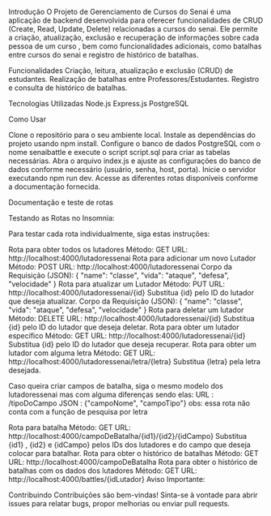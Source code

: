 Introdução
O Projeto de Gerenciamento de Cursos do Senai é uma aplicação de backend desenvolvida para oferecer funcionalidades de CRUD (Create, Read, Update, Delete) relacionadas a cursos do senai. Ele permite a criação, atualização, exclusão e recuperação de informações sobre cada pessoa de um curso , bem como funcionalidades adicionais, como batalhas entre cursos do senai e registro de histórico de batalhas.

Funcionalidades
Criação, leitura, atualização e exclusão (CRUD) de estudantes.
Realização de batalhas entre Professores/Estudantes.
Registro e consulta de histórico de batalhas.

Tecnologias Utilizadas
Node.js
Express.js
PostgreSQL

Como Usar

Clone o repositório para o seu ambiente local.
Instale as dependências do projeto usando npm install.
Configure o banco de dados PostgreSQL com o nome senaibattle e execute o script script.sql para criar as tabelas necessárias.
Abra o arquivo index.js e ajuste as configurações do banco de dados conforme necessário (usuário, senha, host, porta).
Inicie o servidor executando npm run dev.
Acesse as diferentes rotas disponíveis conforme a documentação fornecida.

Documentação e teste de rotas

Testando as Rotas no Insomnia:

Para testar cada rota individualmente, siga estas instruções:

Rota para obter todos os lutadores
Método: GET
URL: http://localhost:4000/lutadoressenai
Rota para adicionar um novo Lutador
Método: POST
URL: http://localhost:4000/lutadoressenai
Corpo da Requisição (JSON): { "name": "classe", "vida": "ataque", "defesa", "velocidade" }
Rota para atualizar um Lutador
Método: PUT
URL: http://localhost:4000/lutadoressenai/{id}
Substitua {id} pelo ID do lutador que deseja atualizar.
Corpo da Requisição (JSON): { "name": "classe", "vida": "ataque", "defesa", "velocidade" }
Rota para deletar um lutador
Método: DELETE
URL: http://localhost:4000/lutadoressenai/{id}
Substitua {id} pelo ID do lutador que deseja deletar.
Rota para obter um lutador específico
Método: GET
URL: http://localhost:4000/lutadoressenai/{id}
Substitua {id} pelo ID do lutador que deseja recuperar.
Rota para obter um lutador com alguma letra
Método: GET
URL: http://localhost:4000/lutadoressenai/letra/{letra}
Substitua {letra} pela letra desejada.

Caso queira criar campos de batalha, siga o mesmo modelo dos lutadoressenai mas com alguma diferenças sendo elas:
URL : /tipoDoCampo
JSON : {"campoNome", "campoTipo"}
obs: essa rota não conta com a função de pesquisa por letra

Rota para batalha
Método: GET
URL: http://localhost:4000/campoDeBatalha/{id1}/{id2}/{idCampo}
Substitua {id1} , {id2} e {idCampo} pelos IDs dos lutadores e do campo que deseja colocar para batalhar.
Rota para obter o histórico de batalhas
Método: GET
URL: http://localhost:4000/campoDeBatalha
Rota para obter o histórico de batalhas com os dados dos lutadores
Método: GET
URL: http://localhost:4000/battles/{idLutador}
Aviso Importante:


Contribuindo
Contribuições são bem-vindas! Sinta-se à vontade para abrir issues para relatar bugs, propor melhorias ou enviar pull requests.
